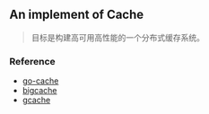 ## An implement of Cache

> 目标是构建高可用高性能的一个分布式缓存系统。

### Reference

- [go-cache](https://github.com/patrickmn/go-cache)
- [bigcache](https://github.com/allegro/bigcache)
- [gcache](https://github.com/bluele/gcache)